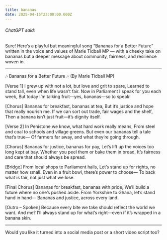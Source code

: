 ```yaml
---
title: bananas
date: 2025-04-15T23:00:00.000Z
---
```


###### ChatGPT said:

Sure! Here’s a playful but meaningful song “Bananas for a Better Future” written in the voice and values of Marie Tidball MP — with a cheeky take on bananas but a deeper message about community, fairness, and resilience woven in.

***

🎶 Bananas for a Better Future 🎶
 (By Marie Tidball MP)

\[Verse 1]
 I grew up with not a lot, but love and grit to spare,
 Learned to stand tall, even when life wasn’t fair.
 Now in Parliament I speak for you each week,
 But today I’m talking fruit—yes, bananas—so to speak!

\[Chorus]
 Bananas for breakfast, bananas at tea,
 But it’s justice and hope that really nourish me.
 If we can sort out trade, fair wages and the shelf,
 Then a banana isn’t just fruit—it’s dignity itself.

\[Verse 2]
 In Penistone we know, what hard work really means,
 From steel and coal to schools and village greens.
 But even our bananas tell a tale that’s true—
 Of farmers far away, and what they’re going through.

\[Chorus]
 Bananas for justice, bananas for pay,
 Let’s lift up the voices too long kept at bay.
 Whether you peel them or bake them in bread,
 It’s fairness and care that should always be spread.

\[Bridge]
 From local shops to Parliament halls,
 Let’s stand up for rights, no matter how small.
 Even in a fruit bowl, there’s power to choose—
 To back what is fair, not just what we lose.

\[Final Chorus]
 Bananas for breakfast, bananas with pride,
 We’ll build a future where no one’s pushed aside.
 From Yorkshire to Ghana, let’s stand hand in hand—
 Bananas and justice, across every land.

\[Outro – Spoken]
 Because every bite we take should reflect the world we want.
 And me? I’ll always stand up for what’s right—even if it’s wrapped in a banana skin.

***

Would you like it turned into a social media post or a short video script too?
